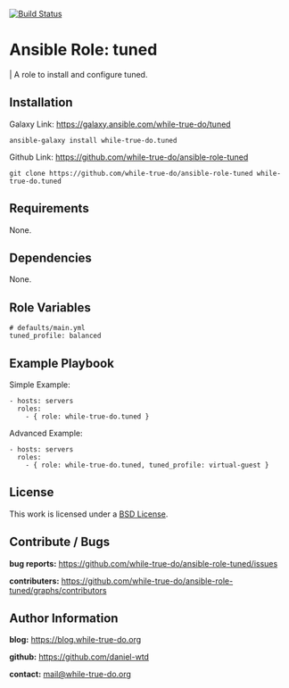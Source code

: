 [![Build Status](https://travis-ci.org/while-true-do/ansible-role-tuned.svg?branch=master)](https://travis-ci.org/while-true-do/ansible-role-tuned)

# Ansible Role: tuned
| A role to install and configure tuned.

## Installation

Galaxy Link: <https://galaxy.ansible.com/while-true-do/tuned>

```
ansible-galaxy install while-true-do.tuned
```

Github Link: <https://github.com/while-true-do/ansible-role-tuned>

```
git clone https://github.com/while-true-do/ansible-role-tuned while-true-do.tuned
```

## Requirements

None.

## Dependencies

None.

## Role Variables

```
# defaults/main.yml
tuned_profile: balanced
```

## Example Playbook

Simple Example:

```
- hosts: servers
  roles:
    - { role: while-true-do.tuned }
```

Advanced Example:

```
- hosts: servers
  roles:
    - { role: while-true-do.tuned, tuned_profile: virtual-guest }
```

## License

This work is licensed under a [BSD License](https://opensource.org/licenses/BSD-3-Clause).

## Contribute / Bugs

**bug reports:** <https://github.com/while-true-do/ansible-role-tuned/issues>

**contributers:** <https://github.com/while-true-do/ansible-role-tuned/graphs/contributors>

## Author Information

**blog:** <https://blog.while-true-do.org>

**github:** <https://github.com/daniel-wtd>

**contact:** [mail@while-true-do.org](mailto:mail@while-true-do.org)
